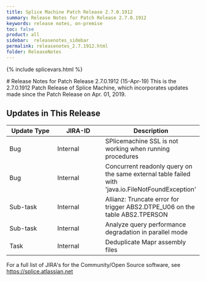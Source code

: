 ```yaml
---
title: Splice Machine Patch Release 2.7.0.1912
summary: Release Notes for Patch Release 2.7.0.1912
keywords: release notes, on-premise
toc: false
product: all
sidebar:  releasenotes_sidebar
permalink: releasenotes_2.7.1912.html
folder: ReleaseNotes
---
```

{% include splicevars.html %}
<section>
<div class="TopicContent" data-swiftype-index="true" markdown="1">
# Release Notes for Patch Release 2.7.0.1912 (15-Apr-19)
This is the 2.7.0.1912 Patch Release of Splice Machine, which incorporates updates made since the Patch Release on Apr. 01, 2019.

## Updates in This Release
<table>
    <col width="125px" />
    <col width="125px" />
    <col />
    <thead>
        <tr>
            <th>Update Type</th>
            <th>JIRA-ID</th>
            <th>Description</th>
        </tr>
    </thead>
    <tbody>
        <tr>
            <td>Bug</td>
            <td>Internal</td>
            <td>SPlicemachine SSL is not working when running procedures</td>
        </tr>
        <tr>
            <td>Bug</td>
            <td>Internal</td>
            <td>Concurrent readonly query on the same external table failed with 'java.io.FileNotFoundException'</td>
        </tr>
        <tr>
            <td>Sub-task</td>
            <td>Internal</td>
            <td>Allianz: Truncate error for trigger ABS2.DTPE_U06 on the table ABS2.TPERSON</td>
        </tr>
        <tr>
            <td>Sub-task</td>
            <td>Internal</td>
            <td>Analyze query performance degradation in parallel mode</td>
        </tr>
        <tr>
            <td>Task</td>
            <td>Internal</td>
            <td>Deduplicate Mapr assembly files</td>
        </tr>
    </tbody>
</table>

For a full list of JIRA's for the Community/Open Source software, see <https://splice.atlassian.net>

</div>
</section>
